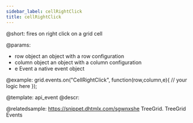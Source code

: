 ```yaml
---
sidebar_label: cellRightClick
title: cellRightClick
---          
```


@short:
fires on right click on a grid cell

@params:
- row			object		an object with a row configuration
- column		object		an object with a column configuration
- e				Event		a native event object


@example:
grid.events.on("CellRightClick", function(row,column,e){
     // your logic here
});


@template: api_event
@descr:

@relatedsample: https://snippet.dhtmlx.com/sgwnxshe	TreeGrid. TreeGrid Events


